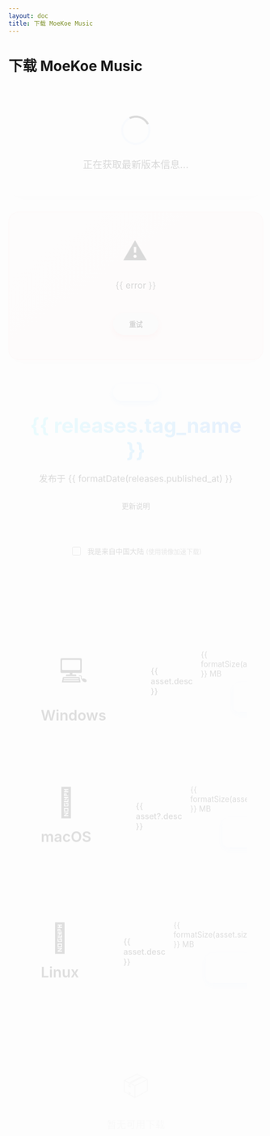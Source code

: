 ```yaml
---
layout: doc
title: 下载 MoeKoe Music
---
```


# 下载 MoeKoe Music

<script setup>
import { ref, onMounted, computed } from 'vue'

const releases = ref({})
const loading = ref(true)
const error = ref(null)
const useProxy = ref(false)

const getSystemInfo = (fileName) => {
  if (fileName.endsWith('.exe')) return { icon: '💻', name: 'Windows', desc: 'Windows 安装程序' }
  if (fileName.endsWith('.AppImage')) return { icon: '🐧', name: 'Linux', desc: 'Linux AppImage 可执行文件' }
  if (fileName.endsWith('.deb')) return { icon: '🐧', name: 'Linux (Debian)', desc: 'Debian/Ubuntu 安装包' }
  if (fileName.endsWith('.dmg')) return { icon: '🍎', name: 'macOS', desc: 'macOS 安装镜像' }
  if (fileName.endsWith('mac.zip')) return { icon: '🍎', name: 'macOS', desc: 'macOS 压缩包' }
  return { icon: '📦', name: '其他', desc: '其他格式' }
}

const groupedAssets = computed(() => {
  return releases.value.assets
    .filter(a => a.size > 10 * 1024 * 1024) 
    .reduce((acc, asset) => {
      const info = getSystemInfo(asset.name)
      if (info.name.includes('Windows')) acc.windows.push({ ...asset, ...info })
      else if (info.name.includes('macOS')) acc.mac.push({ ...asset, ...info })
      else if (info.name.includes('Linux')) acc.linux.push({ ...asset, ...info })
      return acc
    }, { windows: [], mac: [], linux: [] })
})

const fetchReleaseInfo = async () => {
  try {
    const apiUrl = `https://api.github.com/repos/iAJue/MoeKoeMusic/releases/latest`
    
    const controller = new AbortController()
    const timeoutId = setTimeout(() => controller.abort(), 10000) 
    
    const response = await fetch(apiUrl, {
      headers: { 'Accept': 'application/vnd.github.v3+json' },
      signal: controller.signal
    })
    
    clearTimeout(timeoutId)
    
    if (!response.ok) {
      const errorData = await response.json()
      throw new Error(response.status === 403 ? `${errorData.message}` : `获取失败: ${response.status}`)
    }
    
    releases.value = await response.json()
    loading.value = false
  } catch (e) {
    if (e.name === 'AbortError') {
      error.value = '请求超时，请稍后再试'
    } else {
      error.value = e.message || '获取版本信息失败，请稍后再试'
    }
    loading.value = false
  }
}

onMounted(() => {
  fetchReleaseInfo()
})

const formatDate = (dateString) => {
  const date = new Date(dateString)
  return date.toLocaleDateString('zh-CN', {
    year: 'numeric',
    month: 'long',
    day: 'numeric'
  })
}

const formatSize = (bytes) => {
  const mb = bytes / 1024 / 1024
  return mb.toFixed(1)
}
</script>

<div v-if="loading" class="loading">
  <div class="loading-spinner"></div>
  <div class="loading-text">正在获取最新版本信息...</div>
</div>

<div v-else-if="error" class="error">
  <div class="error-icon">⚠</div>
  <div class="error-message">{{ error }}</div>
  <button @click="fetchReleaseInfo" class="retry-button">重试</button>
</div>

<div v-else class="download-section">
  <div class="download-header">
    <div class="version-info">
      <div class="version-badge">最新版本</div>
      <h2 class="version-number">{{ releases.tag_name }}</h2>
      <p class="release-date">发布于 {{ formatDate(releases.published_at) }}</p>
      <div class="release-notes" v-if="releases.body">
        <details>
          <summary>更新说明</summary>
          <div class="release-notes-content">{{ releases.body }}</div>
        </details>
      </div>
    </div>
    <div class="region-selector">
      <label class="checkbox-label">
        <input type="checkbox" v-model="useProxy">
        <span>我是来自中国大陆 <span class="region-hint"> (使用镜像加速下载)</span></span>
      </label>
    </div>
  </div>
  
  <div class="download-options">
    <!-- Windows 下载 -->
    <div class="platform-group" v-if="groupedAssets.windows.length">
      <div class="platform-header">
        <div class="platform-icon-large">💻</div>
        <h3 class="platform-title">Windows</h3>
      </div>
      <div class="platform-downloads">
        <div v-for="asset in groupedAssets.windows" :key="asset?.id" class="download-item">
          <div class="download-item-content">
            <div class="download-item-header">
              <div class="download-item-desc">{{ asset.desc }}</div>
            </div>
            <div class="download-item-footer">
              <div class="download-info">{{ formatSize(asset.size) }} MB</div>
              <a :href="useProxy ? `https://gh-proxy.com/${asset.browser_download_url}` : asset.browser_download_url" class="download-button" target="_blank">
                <span class="download-icon">⭳</span>
                <span>下载</span>
              </a>
            </div>
          </div>
        </div>
      </div>
    </div>
    <!-- macOS 下载 -->
    <div class="platform-group" v-if="groupedAssets.mac.length">
      <div class="platform-header">
        <div class="platform-icon-large">🍎</div>
        <h3 class="platform-title">macOS</h3>
      </div>
      <div class="platform-downloads">
        <div v-for="asset in groupedAssets.mac" :key="asset?.id" class="download-item">
          <div class="download-item-content">
            <div class="download-item-header">
              <div class="download-item-desc">{{ asset?.desc }}</div>
            </div>
            <div class="download-item-footer">
              <div class="download-info">{{ formatSize(asset.size) }} MB</div>
              <a :href="useProxy ? `https://gh-proxy.com/${asset.browser_download_url}` : asset.browser_download_url" class="download-button" target="_blank">
                <span class="download-icon">⭳</span>
                <span>下载</span>
              </a>
            </div>
          </div>
        </div>
      </div>
    </div>
    <!-- Linux 下载 -->
    <div class="platform-group" v-if="groupedAssets.linux.length">
      <div class="platform-header">
        <div class="platform-icon-large">🐧</div>
        <h3 class="platform-title">Linux</h3>
      </div>
      <div class="platform-downloads">
        <div v-for="asset in groupedAssets.linux" :key="asset?.id" class="download-item">
          <div class="download-item-content">
            <div class="download-item-header">
              <div class="download-item-desc">{{ asset.desc }}</div>
            </div>
            <div class="download-item-footer">
              <div class="download-info">{{ formatSize(asset.size) }} MB</div>
              <a :href="useProxy ? `https://gh-proxy.com/${asset.browser_download_url}` : asset.browser_download_url" class="download-button" target="_blank">
                <span class="download-icon">⭳</span>
                <span>下载</span>
              </a>
            </div>
          </div>
        </div>
      </div>
    </div>
    <div class="no-downloads" v-if="!groupedAssets.windows.length && !groupedAssets.mac.length && !groupedAssets.linux.length">
      <div class="no-downloads-icon">📦</div>
      <div class="no-downloads-text">暂无可用下载</div>
    </div>
  </div>
</div>

<style scoped>
/* 基础动画 */
@keyframes spin {
  to { transform: rotate(360deg); }
}

@keyframes shake {
  0%, 100% { transform: translateX(0); }
  25% { transform: translateX(-5px); }
  75% { transform: translateX(5px); }
}

@keyframes fadeIn {
  from { opacity: 0; }
  to { opacity: 1; }
}

@keyframes slideDown {
  from { transform: translateY(-20px); opacity: 0; }
  to { transform: translateY(0); opacity: 1; }
}

@keyframes slideUp {
  from { transform: translateY(20px); opacity: 0; }
  to { transform: translateY(0); opacity: 1; }
}

@keyframes pulse {
  0% { transform: scale(1); }
  50% { transform: scale(1.05); }
  100% { transform: scale(1); }
}

@keyframes float {
  0% { transform: translateY(0px); }
  50% { transform: translateY(-8px); }
  100% { transform: translateY(0px); }
}

@keyframes rainbow {
  0% { filter: hue-rotate(0deg); }
  100% { filter: hue-rotate(360deg); }
}

/* 加载状态 */
.loading {
  text-align: center;
  padding: 3rem;
  border-radius: 20px;
  margin: 2rem auto;
  max-width: 500px;
  background: linear-gradient(145deg, var(--vp-c-bg-soft) 0%, var(--vp-c-bg-mute) 100%);
  box-shadow: 0 10px 30px rgba(0, 0, 0, 0.05);
  position: relative;
  overflow: hidden;
  animation: fadeIn 0.5s ease-out;
  display: flex;
  flex-direction: column;
  align-items: center;
  justify-content: center;
  gap: 1.5rem;
}

.loading::before {
  content: '';
  position: absolute;
  top: 0;
  left: 0;
  right: 0;
  height: 4px;
  background: linear-gradient(90deg, var(--vp-c-brand-light), var(--vp-c-brand-dark));
  z-index: 1;
}

.loading-spinner {
  width: 50px;
  height: 50px;
  border: 4px solid rgba(102, 166, 255, 0.2);
  border-radius: 50%;
  border-top-color: var(--vp-c-brand);
  animation: spin 1s linear infinite;
}

.loading-text {
  font-size: 1.2rem;
  font-weight: 500;
  color: var(--vp-c-text-1);
}

/* 错误状态 */
.error {
  text-align: center;
  padding: 3rem;
  border-radius: 20px;
  margin: 2rem auto;
  max-width: 500px;
  background: linear-gradient(145deg, #fff5f5 0%, #fff0f0 100%);
  border: 1px solid rgba(220, 38, 38, 0.1);
  box-shadow: 0 10px 30px rgba(220, 38, 38, 0.05);
  animation: fadeIn 0.5s ease-out;
  display: flex;
  flex-direction: column;
  align-items: center;
  justify-content: center;
  gap: 1rem;
}

.error-icon {
  font-size: 3rem;
  color: var(--vp-c-danger);
  animation: shake 0.5s ease-in-out;
  margin-bottom: 0.5rem;
}

.error-message {
  font-size: 1.1rem;
  line-height: 1.6;
  color: var(--vp-c-danger-dark);
  margin-bottom: 1.5rem;
  max-width: 400px;
}

.retry-button {
  border: none;
  padding: 0.8rem 2rem;
  border-radius: 30px;
  font-weight: 600;
  cursor: pointer;
  transition: all 0.3s ease;
  box-shadow: 0 4px 12px rgba(220, 38, 38, 0.2);
}

.retry-button:hover {
  background: var(--vp-c-danger-dark);
  transform: translateY(-2px);
  box-shadow: 0 6px 16px rgba(220, 38, 38, 0.3);
}

/* 下载区域 */
.download-section {
  max-width: 1100px;
  margin: 0 auto;
  padding: 2rem;
}

.download-header {
  display: flex;
  flex-direction: column;
  align-items: center;
  margin-bottom: 3rem;
  position: relative;
  padding-bottom: 2rem;
  border-bottom: 1px solid var(--vp-c-divider);
}

.version-info {
  text-align: center;
  margin-bottom: 2rem;
  animation: slideDown 0.5s ease-out;
}

.version-badge {
  display: inline-block;
  background: linear-gradient(120deg, var(--vp-c-brand-light) 0%, var(--vp-c-brand-dark) 100%);
  color: white;
  padding: 0.4rem 1rem;
  border-radius: 30px;
  font-weight: 600;
  font-size: 0.9rem;
  margin-bottom: 1rem;
  box-shadow: 0 4px 12px rgba(102, 166, 255, 0.3);
}

.version-number {
  font-size: 2.5rem;
  font-weight: 700;
  margin: 0.5rem 0;
  background: linear-gradient(120deg, #89f7fe 0%, #66a6ff 100%);
  -webkit-background-clip: text;
  background-clip: text;
  -webkit-text-fill-color: transparent;
  animation: rainbow 8s linear infinite;
}

.release-date {
  color: var(--vp-c-text-2);
  font-size: 1.1rem;
  margin-bottom: 1rem;
}

.release-notes {
  margin-top: 1.5rem;
  width: 100%;
  max-width: 600px;
}

.release-notes summary {
  cursor: pointer;
  color: var(--vp-c-brand);
  font-weight: 500;
  padding: 0.5rem 1rem;
  border-radius: 8px;
  background: var(--vp-c-bg-soft);
  transition: all 0.3s ease;
  display: inline-block;
}

.release-notes summary:hover {
  background: var(--vp-c-bg-mute);
  color: var(--vp-c-brand-dark);
}

.release-notes-content {
  margin-top: 1rem;
  padding: 1rem;
  background: var(--vp-c-bg-soft);
  border-radius: 8px;
  font-size: 0.95rem;
  line-height: 1.6;
  color: var(--vp-c-text-1);
  white-space: pre-line;
  max-height: 300px;
  overflow-y: auto;
}

.region-selector {
  margin-top: 1rem;
  animation: slideDown 0.6s ease-out;
}

.checkbox-label {
  display: inline-flex;
  align-items: center;
  cursor: pointer;
  user-select: none;
  color: var(--vp-c-text-1);
  background: var(--vp-c-bg-soft);
  padding: 0.8rem 1.5rem;
  border-radius: 30px;
  transition: all 0.3s ease;
  box-shadow: 0 4px 10px rgba(0, 0, 0, 0.03);
}

.checkbox-label:hover {
  background: var(--vp-c-bg-mute);
  transform: translateY(-1px);
  box-shadow: 0 6px 15px rgba(0, 0, 0, 0.05);
}

.checkbox-label input[type="checkbox"] {
  margin-right: 0.8rem;
  width: 1.3em;
  height: 1.3em;
  border-radius: 4px;
  border: 2px solid var(--vp-c-brand);
  transition: all 0.2s;
  cursor: pointer;
  position: relative;
}

.region-hint {
  opacity: 0.7;
  font-size: 0.9em;
}

/* 下载选项 */
.download-options {
  display: flex;
  flex-direction: column;
  gap: 2rem;
  animation: slideUp 0.6s ease-out;
}

.platform-group {
  display: flex;
  gap: 2rem;
  background: var(--vp-c-bg-soft);
  border-radius: 20px;
  padding: 2rem;
  border: 1px solid var(--vp-c-divider);
  transition: all 0.3s ease;
  position: relative;
  overflow: hidden;
}

.platform-header {
  display: flex;
  flex-direction: column;
  align-items: center;
  padding-right: 2rem;
  border-right: 1px solid var(--vp-c-divider);
}

.platform-icon-large {
  font-size: 3.5rem;
  margin-bottom: 1rem;
  animation: float 3s ease-in-out infinite;
  margin-top:25px
}

.platform-title {
  font-size: 1.8rem;
  font-weight: 600;
  color: var(--vp-c-text-1);
  margin: 0;
}

.platform-downloads {
  flex: 1;
  display: flex;
  flex-direction: column;
  gap: 1.5rem;
}

.download-item-content {
  padding: 1.5rem;
  display: flex;
  justify-content: space-between;
  align-items: center;
  gap: 1rem;
}

.download-item-header {
  margin-bottom: 0;
  flex: 1;
}

.download-item-desc {
  color: var(--vp-c-text-1);
  font-size: 1rem;
  font-weight: 500;
}

.download-item-footer {
  margin-top: 0;
  display: flex;
  flex-direction: column;
  align-items: flex-end;
  gap: 0.5rem;
  min-width: 120px;
}

.download-info {
  font-size: 0.95rem;
  color: var(--vp-c-text-2);
  display: flex;
  align-items: center;
  gap: 0.5rem;
}

.download-button {
  display: inline-flex!important;
  align-items: center!important;
  justify-content: center!important;
  background: linear-gradient(120deg, var(--vp-c-brand-light) 0%, var(--vp-c-brand) 100%)!important;
  color: white!important;
  padding: 0.8rem 1.5rem!important;
  border-radius: 12px!important;
  text-decoration: none!important;
  font-weight: 600!important;
  transition: all 0.3s ease!important;
  box-shadow: 0 4px 15px rgba(102, 166, 255, 0.2)!important;
}

.download-button:hover {
  transform: translateY(-2px)!important;
  box-shadow: 0 8px 20px rgba(102, 166, 255, 0.4)!important;
}

.download-icon {
  margin-right: 0.8rem;
  font-size: 1.2rem;
}

/* 无下载状态 */
.no-downloads {
  text-align: center;
  padding: 3rem;
  background: var(--vp-c-bg-soft);
  border-radius: 20px;
  margin: 2rem 0;
  animation: fadeIn 0.5s ease-out;
}

.no-downloads-icon {
  font-size: 3rem;
  margin-bottom: 1rem;
  animation: pulse 2s ease-in-out infinite;
}

.no-downloads-text {
  font-size: 1.2rem;
  color: var(--vp-c-text-2);
}

/* 响应式调整 */
@media (max-width: 768px) {
  .platform-group {
    flex-direction: column;
    gap: 1.5rem;
  }

  .platform-header {
    padding-right: 0;
    padding-bottom: 1.5rem;
    border-right: none;
    border-bottom: 1px solid var(--vp-c-divider);
  }
  
  .download-header {
    padding-bottom: 1.5rem;
  }
  
  .version-number {
    font-size: 2rem;
  }
}

@media (max-width: 480px) {
  .download-section {
    padding: 1rem;
  }
  
  .loading, .error {
    padding: 2rem;
  }
  
  .version-badge {
    font-size: 0.8rem;
  }
  
  .platform-icon-large {
    font-size: 2rem;
  }
  
  .platform-title {
    font-size: 1.5rem;
  }
}

@media (max-width: 640px) {
  .download-item-content {
    flex-direction: column;
    align-items: stretch;
  }

  .download-item-footer {
    align-items: stretch;
    margin-top: 1rem;
  }

  .download-info {
    text-align: center;
  }
}

/* 添加最高优先级到所有样式 */
:deep(.platform-group) {
  display: flex !important;
  gap: 2rem !important;
  background: var(--vp-c-bg-soft) !important;
  border-radius: 20px !important;
  padding: 2rem !important;
  border: 1px solid var(--vp-c-divider) !important;
  transition: all 0.3s ease !important;
  position: relative !important;
  overflow: hidden !important;
}

:deep(.platform-header) {
  display: flex !important;
  flex-direction: column !important;
  align-items: center !important;
  min-width: 200px !important;
  padding-right: 2rem !important;
  border-right: 1px solid var(--vp-c-divider) !important;
}

:deep(.platform-icon-large) {
  font-size: 3.5rem !important;
  margin-bottom: 1rem !important;
  animation: float 3s ease-in-out infinite !important;
}

:deep(.platform-title) {
  font-size: 1.8rem !important;
  font-weight: 600 !important;
  color: var(--vp-c-text-1) !important;
  margin: 0 !important;
}

:deep(.platform-downloads) {
  flex: 1 !important;
  display: flex !important;
  flex-direction: column !important;
  gap: 1.5rem !important;
}

:deep(.download-item) {
  width: 100% !important;
  background: var(--vp-c-bg) !important;
  border-radius: 16px !important;
  overflow: hidden !important;
  transition: all 0.3s ease !important;
  border: 1px solid var(--vp-c-divider) !important;
  box-shadow: 0 4px 20px rgba(0, 0, 0, 0.03) !important;
}

:deep(.download-item-content) {
  padding: 1.5rem !important;
  display: flex !important;
  justify-content: space-between !important;
  align-items: center !important;
  gap: 1rem !important;
}

:deep(.download-item-header) {
  margin-bottom: 0 !important;
  flex: 1 !important;
}

:deep(.download-item-desc) {
  color: var(--vp-c-text-1) !important;
  font-size: 1rem !important;
  font-weight: 500 !important;
}

:deep(.download-item-footer) {
  margin-top: 0 !important;
  display: flex !important;
  flex-direction: column !important;
  align-items: flex-end !important;
  gap: 0.5rem !important;
  min-width: 120px !important;
}

:deep(.download-info) {
  font-size: 0.95rem !important;
  color: var(--vp-c-text-2) !important;
}

:deep(.download-button) {
  display: inline-flex !important;
  align-items: center !important;
  justify-content: center !important;
  background: linear-gradient(120deg, var(--vp-c-brand-light) 0%, var(--vp-c-brand) 100%) !important;
  color: white !important;
  padding: 0.8rem 1.5rem !important;
  border-radius: 12px !important;
  text-decoration: none !important;
  font-weight: 600 !important;
  transition: all 0.3s ease !important;
  box-shadow: 0 4px 15px rgba(102, 166, 255, 0.2) !important;
}

:deep(.download-button:hover) {
  transform: translateY(-2px) !important;
  box-shadow: 0 8px 20px rgba(102, 166, 255, 0.4) !important;
}

/* 响应式样式也添加最高优先级 */
@media (max-width: 768px) {
  :deep(.platform-group) {
    flex-direction: column !important;
    gap: 1.5rem !important;
  }

  :deep(.platform-header) {
    padding-right: 0 !important;
    padding-bottom: 1.5rem !important;
    border-right: none !important;
    border-bottom: 1px solid var(--vp-c-divider) !important;
  }
}

@media (max-width: 640px) {
  :deep(.download-item-content) {
    flex-direction: column !important;
    align-items: stretch !important;
  }

  :deep(.download-item-footer) {
    align-items: stretch !important;
    margin-top: 1rem !important;
  }

  :deep(.download-info) {
    text-align: center !important;
  }
}
</style>